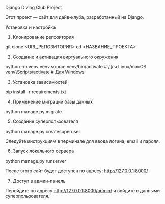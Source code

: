 Django Diving Club Project

Этот проект — сайт для дайв-клуба, разработанный на Django.

Установка и настройка

1. Клонирование репозитория

git clone <URL_РЕПОЗИТОРИЯ>
cd <НАЗВАНИЕ_ПРОЕКТА>

2. Создание и активация виртуального окружения

python -m venv venv
source venv/bin/activate  # Для Linux/macOS
venv\Scripts\activate  # Для Windows

3. Установка зависимостей

pip install -r requirements.txt

4. Применение миграций базы данных

python manage.py migrate

5. Создание суперпользователя

python manage.py createsuperuser

Следуйте инструкциям в терминале для ввода логина, email и пароля.

6. Запуск локального сервера

python manage.py runserver

После этого сайт будет доступен по адресу: http://127.0.0.1:8000/

7. Доступ в админ-панель

Перейдите по адресу http://127.0.0.1:8000/admin/ и войдите с данными суперпользователя.
